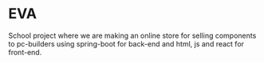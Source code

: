 # EVA
School project where we are making an online store for selling components to pc-builders using spring-boot for back-end and html, js and react for front-end.
